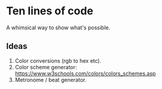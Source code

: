 # Ten lines of code
A whimsical way to show what's possible.

## Ideas
1. Color conversions (rgb to hex etc).
2. Color scheme generator: https://www.w3schools.com/colors/colors_schemes.asp
3. Metronome / beat generator.